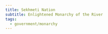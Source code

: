 ```yaml
---
title: Sekhmeti Nation
subtitle: Enlightened Monarchy of the River
tags:
  - government/monarchy
---
```

